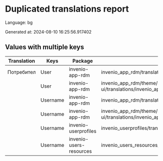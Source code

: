 # Duplicated translations report

Language: bg

Generated at: 2024-08-10 16:25:56.917402


## Values with multiple keys


| Translation | Keys | Package | File |
|-------------|------| --- | --- |
| Потребител| User | invenio-app-rdm | invenio_app_rdm/translations/bg/LC_MESSAGES/messages.po |
|| User | invenio-app-rdm | invenio_app_rdm/theme/assets/semantic-ui/translations/invenio_app_rdm/messages/bg/messages.po |
|| Username | invenio-app-rdm | invenio_app_rdm/translations/bg/LC_MESSAGES/messages.po |
|| Username | invenio-app-rdm | invenio_app_rdm/theme/assets/semantic-ui/translations/invenio_app_rdm/messages/bg/messages.po |
|| Username | invenio-userprofiles | invenio_userprofiles/translations/bg/LC_MESSAGES/messages.po |
|| Username | invenio-users-resources | invenio_users_resources/translations/bg/LC_MESSAGES/messages.po |
